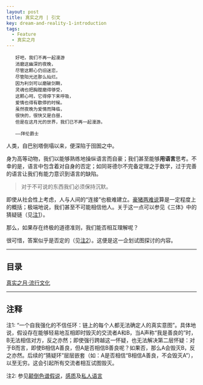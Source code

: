 ```yaml
---
layout: post
title: 真实之月 | 引文
key: dream-and-reality-1-introduction
tags:
  - Feature
  - 真实之月
---
```

```
　　好吧，我们不再一起漫游
　　消磨这幽深的夜晚，
　　尽管这颗心仍旧迷恋，
　　尽管阳光还那么灿烂。
　　因为利剑可以磨破剑鞘，
　　灵魂也把胸膛磨得够受，
　　这颗心呵，它得停下来呼吸，
　　爱情也得有歇停的时候。
　　虽然夜晚为爱情而降临，
　　很快的，很快又是白昼，
　　但是在这月光的世界，我们已不再一起漫游。

　　——拜伦爵士
```

<!--more-->

人类，自巴别塔倒塌以来，便深陷于囹圄之中。

身为高等动物，我们以能够熟练地操纵语言而自豪；我们甚至能够**用语言**思考。不幸的是，语言中包含着对自身的否定；如同哥德尔不完备定理之于数学，过于完善的语言让我们有能力意识到语言的缺陷。

> 对于不可说的东西我们必须保持沉默。 

即使从社会性上考虑，人与人间的“连接”也极难建立。[豪猪两难说](https://en.wikipedia.org/wiki/Hedgehog%27s_dilemma)算是一定程度上的概括；极端地说，我们甚至不可能相信他人。关于这一点可以参见《三体》中的猜疑链（见[注1](#1)）。

那么，如果存在终极的道德准则，我们能否相互理解呢？

很可惜，答案似乎是否定的（见[注2](#2)）。这便是这一企划试图探讨的内容。

---

## 目录

[真实之月·流行文化](/2018/06/15/dream-and-reality-1-1-1-introduction)

---
## 注释

<span id="1">注1: “一个自我强化的不信任环：链上的每个人都无法确定人的真实意图”。具体地说，假设存在能够轻易地互相即时毁灭的交流者A和B，当A声称“我是善良的”时，B无法相信对方，反之亦然；即使强行跨越这一怀疑，也无法解决第二层怀疑：对于B而言，即使B相信A善良，但A是否相信B善良呢？如果否，那么A会毁灭B，反之亦然。后续的“猜疑环”层层嵌套（如：A是否相信“B相信A善良，不会毁灭A”），以至无穷。这会引起所有交流者相互试图毁灭。</span>

<span id="2">注2: 参见[颠倒色谱假说](https://en.wikipedia.org/wiki/Inverted_spectrum)，[感质](https://en.wikipedia.org/wiki/Qualia)及[私人语言](https://en.wikipedia.org/wiki/Private_language_argument)</span>
